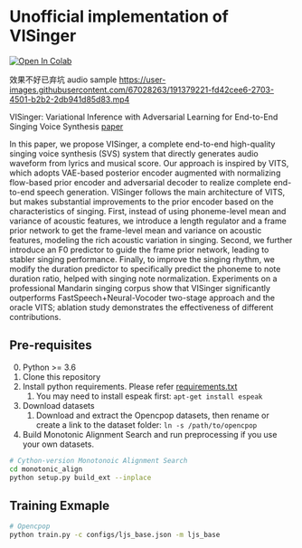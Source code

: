 # Unofficial implementation of VISinger
<a href="https://colab.research.google.com/drive/17UIpDlZ6jgm_HzELsv-UyF_zpcn6NpvS?usp=sharing" target="_parent"><img src="https://colab.research.google.com/assets/colab-badge.svg" alt="Open In Colab"/></a>

效果不好已弃坑
audio sample
https://user-images.githubusercontent.com/67028263/191379221-fd42cee6-2703-4501-b2b2-2db941d85d83.mp4

VISinger: Variational Inference with Adversarial Learning for End-to-End Singing Voice Synthesis [paper](https://arxiv.org/abs/2110.08813)

In this paper, we propose VISinger, a complete end-to-end high-quality singing voice synthesis (SVS) system that directly generates audio waveform from lyrics and musical score. Our approach is inspired by VITS, which adopts VAE-based posterior encoder augmented with normalizing flow-based prior encoder and adversarial decoder to realize complete end-to-end speech generation. VISinger follows the main architecture of VITS, but makes substantial improvements to the prior encoder based on the characteristics of singing. First, instead of using phoneme-level mean and variance of acoustic features, we introduce a length regulator and a frame prior network to get the frame-level mean and variance on acoustic features, modeling the rich acoustic variation in singing. Second, we further introduce an F0 predictor to guide the frame prior network, leading to stabler singing performance. Finally, to improve the singing rhythm, we modify the duration predictor to specifically predict the phoneme to note duration ratio, helped with singing note normalization. Experiments on a professional Mandarin singing corpus show that VISinger significantly outperforms FastSpeech+Neural-Vocoder two-stage approach and the oracle VITS; ablation study demonstrates the effectiveness of different contributions.


## Pre-requisites
0. Python >= 3.6
0. Clone this repository
0. Install python requirements. Please refer [requirements.txt](requirements.txt)
    1. You may need to install espeak first: `apt-get install espeak`
0. Download datasets
    1. Download and extract the Opencpop datasets, then rename or create a link to the dataset folder: `ln -s /path/to/opencpop`
0. Build Monotonic Alignment Search and run preprocessing if you use your own datasets.
```sh
# Cython-version Monotonoic Alignment Search
cd monotonic_align
python setup.py build_ext --inplace

```





## Training Exmaple
```sh
# Opencpop
python train.py -c configs/ljs_base.json -m ljs_base
```
